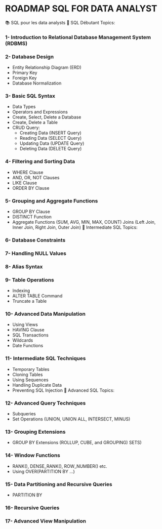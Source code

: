 

# ROADMAP SQL FOR DATA ANALYST
📚 SQL pour les data analysts
📕 SQL Débutant
Topics:
### 1-	Introduction to Relational Database Management System (RDBMS)
### 2- Database Design
- Entity Relationship Diagram (ERD)
- Primary Key
- Foreign Key
- Database Normalization
### 3-	Basic SQL Syntax
- Data Types
- Operators and Expressions
- Create, Select, Delete a Database
- Create, Delete a Table
- CRUD Query:
  - Creating Data (INSERT Query)
  - Reading Data (SELECT Query)
  - Updating Data (UPDATE Query)
  - Deleting Data (DELETE Query)
### 4-	Filtering and Sorting Data
- WHERE Clause
- AND, OR, NOT Clauses
- LIKE Clause
- ORDER BY Clause
### 5-	Grouping and Aggregate Functions
- GROUP BY Clause
- DISTINCT Function
- Aggregate Functions (SUM, AVG, MIN, MAX, COUNT) Joins (Left Join, Inner Join, Right Join, Outer Join)
📗 Intermediate SQL
Topics:
### 6-	Database Constraints
### 7-	Handling NULL Values
### 8-	Alias Syntax
### 9-	Table Operations
- Indexing
- ALTER TABLE Command
- Truncate a Table
### 10-	Advanced Data Manipulation
- Using Views
- HAVING Clause
- SQL Transactions
- Wildcards
- Date Functions
### 11-	Intermediate SQL Techniques
- Temporary Tables
- Cloning Tables
- Using Sequences
- Handling Duplicate Data
- Preventing SQL Injection
📘 Advanced SQL
Topics:
### 12-	Advanced Query Techniques
- Subqueries
- Set Operations (UNION, UNION ALL, INTERSECT, MINUS)
### 13-	Grouping Extensions
- GROUP BY Extensions (ROLLUP, CUBE, and GROUPING) SETS)
### 14-	Window Functions
- RANK(), DENSE_RANK(), ROW_NUMBER() etc.
- Using OVER(PARTITION BY ...)
### 15-	Data Partitioning and Recursive Queries
- PARTITION BY
### 16-	Recursive Queries
### 17-	Advanced View Manipulation
